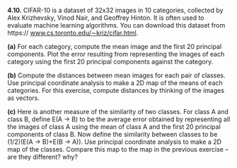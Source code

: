 **4.10.**
CIFAR-10 is a dataset of 32x32 images in 10 categories, collected by Alex
Krizhevsky, Vinod Nair, and Geoffrey Hinton. It is often used to evaluate
machine learning algorithms. You can download this dataset from https://
www.cs.toronto.edu/∼kriz/cifar.html.

**(a)** For each category, compute the mean image and the first 20 principal
components. Plot the error resulting from representing the images of each
category using the first 20 principal components against the category.

**(b)** Compute the distances between mean images for each pair of classes. Use
principal coordinate analysis to make a 2D map of the means of each
categories. For this exercise, compute distances by thinking of the images
as vectors.

**(c)** Here is another measure of the similarity of two classes. For class A and
class B, define E(A → B) to be the average error obtained by representing
all the images of class A using the mean of class A and the first 20 principal
components of class B. Now define the similarity between classes to be
(1/2)(E(A → B)+E(B → A)). Use principal coordinate analysis to make
a 2D map of the classes. Compare this map to the map in the previous
exercise – are they different? why?

